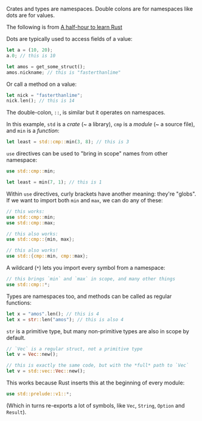 Crates and types are namespaces. Double colons are for namespaces like dots are for values.

The following is from [A half-hour to learn Rust](https://fasterthanli.me/articles/a-half-hour-to-learn-rust) 

Dots are typically used to access fields of a value:

```rust
let a = (10, 20);
a.0; // this is 10

let amos = get_some_struct();
amos.nickname; // this is "fasterthanlime"
```

Or call a method on a value:

```rust
let nick = "fasterthanlime";
nick.len(); // this is 14
```

The double-colon, `::`, is similar but it operates on namespaces.

In this example, `std` is a _crate_ (~ a library), `cmp` is a _module_ (~ a source file), and `min` is a _function_:

```rust
let least = std::cmp::min(3, 8); // this is 3
```

`use` directives can be used to "bring in scope" names from other namespace:

```rust
use std::cmp::min;

let least = min(7, 1); // this is 1
```

Within `use` directives, curly brackets have another meaning: they're "globs". If we want to import both `min` and `max`, we can do any of these:

```rust
// this works:
use std::cmp::min;
use std::cmp::max;

// this also works:
use std::cmp::{min, max};

// this also works!
use std::{cmp::min, cmp::max};
```

A wildcard (`*`) lets you import every symbol from a namespace:

```rust
// this brings `min` and `max` in scope, and many other things
use std::cmp::*;
```

Types are namespaces too, and methods can be called as regular functions:

```rust
let x = "amos".len(); // this is 4
let x = str::len("amos"); // this is also 4
```

`str` is a primitive type, but many non-primitive types are also in scope by default.

```rust
// `Vec` is a regular struct, not a primitive type
let v = Vec::new();

// this is exactly the same code, but with the *full* path to `Vec`
let v = std::vec::Vec::new();
```

This works because Rust inserts this at the beginning of every module:

```rust
use std::prelude::v1::*;
```

(Which in turns re-exports a lot of symbols, like `Vec`, `String`, `Option` and `Result`).

